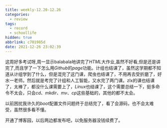 ```yaml
---
title: weekly-12.20-12.26
categories:
  - review
tags:
  - record
  - schoollife
hidden: true
abbrlink: c701985d
date: 2021-12-26 23:02:39
---
```


这周好多考试呀,周一显示balabala地讲完了$HTML$大作业,虽然不好看,但是还是讲完了,而且学了一下怎么用$Github$的$page$功能。计组也结课了，虽然这学期都不知道从计组学到了什么，但是混完了这门课，爬虫也结课了，不用再去受折磨了，好水一老师。然后就是考完了计组和人工智能，又水完了两门课。zlx的课也结课了，太棒了，都没什么课需要上了，$Linux$也结课了，这个需要总结一下，挺多命令不太会，只会$cd、mkdir、mv、cp$这些基础的，其他的都不太会。

以前困扰我许久的$boot$配置文件问题终于总结完了，看了会源码，也不会太难受，虽然很多看不懂。

开通了博客园，以后两边都发布吧，以免服务器没钱续费了。